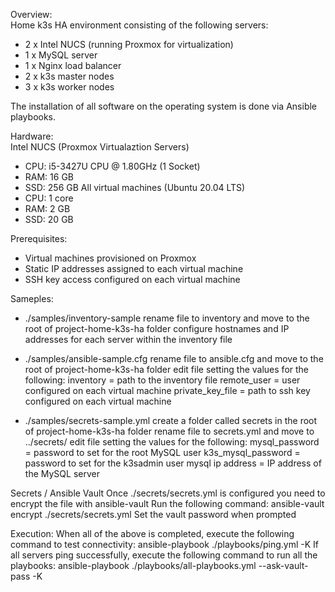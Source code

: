 Overview:<br/> 
Home k3s HA environment consisting of the following servers:
  - 2 x Intel NUCS (running Proxmox for virtualization)
  - 1 x MySQL server
  - 1 x Nginx load balancer
  - 2 x k3s master nodes
  - 3 x k3s worker nodes

The installation of all software on the operating system is done via Ansible playbooks.

Hardware:<br/>
Intel NUCS (Proxmox Virtualaztion Servers)
  - CPU: i5-3427U CPU @ 1.80GHz (1 Socket)
  - RAM: 16 GB
  - SSD: 256 GB 
All virtual machines (Ubuntu 20.04 LTS)
  - CPU: 1 core
  - RAM: 2 GB
  - SSD: 20 GB

Prerequisites:<br/>
  - Virtual machines provisioned on Proxmox
  - Static IP addresses assigned to each virtual machine
  - SSH key access configured on each virtual machine
 
Sameples:
  - ./samples/inventory-sample
    rename file to inventory and move to the root of project-home-k3s-ha folder
    configure hostnames and IP addresses for each server within the inventory file

  - ./samples/ansible-sample.cfg
    rename file to ansible.cfg and move to the root of project-home-k3s-ha folder
    edit file setting the values for the following:
      inventory = path to the inventory file
      remote_user = user configured on each virtual machine
      private_key_file = path to ssh key configured on each virtual machine

  - ./samples/secrets-sample.yml
    create a folder called secrets in the root of project-home-k3s-ha folder
    rename file to secrets.yml and move to ../secrets/
    edit file setting the values for the following:
      mysql_password = password to set for the root MySQL user
      k3s_mysql_password = password to set for the k3sadmin user
      mysql ip address = IP address of the MySQL server

Secrets / Ansible Vault
  Once ./secrets/secrets.yml is configured you need to encrypt the file with ansible-vault
  Run the following command:
    ansible-vault encrypt ./secrets/secrets.yml
  Set the vault password when prompted

Execution:
  When all of the above is completed, execute the following command to test connectivity:
    ansible-playbook ./playbooks/ping.yml -K
  If all servers ping successfully, execute the following command to run all the playbooks:
    ansible-playbook ./playbooks/all-playbooks.yml --ask-vault-pass -K
